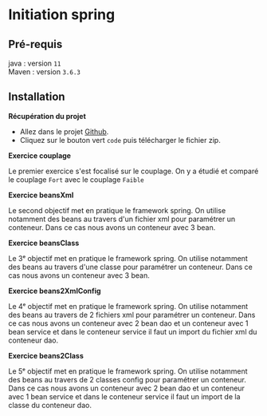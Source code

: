 # Initiation spring

## Pré-requis

java : version `11` <br>
Maven : version `3.6.3` <br>

## Installation

**Récupération du projet**

* Allez dans le projet [Github](https://github.com/Flav1-ann/couplage).
* Cliquez sur le bouton vert `code` puis télécharger le fichier zip.


**Exercice couplage**

Le premier exercice s'est focalisé sur le couplage. On y a étudié et comparé le couplage `Fort` avec le couplage `Faible`


**Exercice beansXml**

Le second objectif met en pratique le framework spring. On utilise notamment des beans au travers d'un fichier xml pour paramétrer un conteneur.
Dans ce cas nous avons un conteneur avec 3 bean.

**Exercice beansClass**

Le 3ᵉ objectif met en pratique le framework spring. On utilise notamment des beans au travers d'une classe pour paramétrer un conteneur.
Dans ce cas nous avons un conteneur avec 3 bean.

**Exercice beans2XmlConfig**

Le 4ᵉ objectif met en pratique le framework spring. On utilise notamment des beans au travers de 2 fichiers xml pour paramétrer un conteneur.
Dans ce cas nous avons un conteneur avec 2 bean dao et un conteneur avec 1 bean service et dans le conteneur service il faut un import du fichier xml du conteneur dao.

**Exercice beans2Class**

Le 5ᵉ  objectif met en pratique le framework spring. On utilise notamment des beans au travers de 2 classes config pour paramétrer un conteneur.
Dans ce cas nous avons un conteneur avec 2 bean dao et un conteneur avec 1 bean service et dans le conteneur service il faut un import de la classe du conteneur dao.